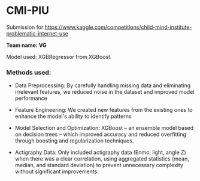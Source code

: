 # CMI-PIU
 Submission for https://www.kaggle.com/competitions/child-mind-institute-problematic-internet-use
 
 **Team name: VG**

 Model used: XGBRegressor from XGBoost.

 ### Methods used:
 - Data Preprocessing: By carefully handling missing data and eliminating irrelevant features, we reduced noise in the dataset and improved model performance

 - Feature Engineering: We created new features from the existing ones to enhance the model's ability to identify patterns

 - Model Selection and Optimization: XGBoost – an ensemble model based on decision trees – which improved accuracy and reduced overfitting through boosting and regularization techniques.

 - Actigraphy Data: Only included actigraphy data (Enmo, light, angle Z) when there was a clear correlation, using aggregated statistics (mean, median, and standard deviation) to prevent unnecessary complexity without significant improvements.